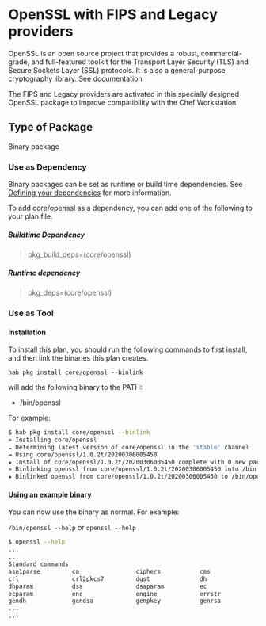 # OpenSSL with FIPS and Legacy providers

OpenSSL is an open source project that provides a robust, commercial-grade, and full-featured toolkit for the Transport Layer Security (TLS) and Secure Sockets Layer (SSL) protocols. It is also a general-purpose cryptography library.  See [documentation](https://www.openssl.org)

The FIPS and Legacy providers are activated in this specially designed OpenSSL package to improve compatibility with the Chef Workstation.
## Type of Package

Binary package

### Use as Dependency

Binary packages can be set as runtime or build time dependencies. See [Defining your dependencies](https://www.habitat.sh/docs/developing-packages/developing-packages/#sts=Define%20Your%20Dependencies) for more information.

To add core/openssl as a dependency, you can add one of the following to your plan file.

##### Buildtime Dependency

> pkg_build_deps=(core/openssl)

##### Runtime dependency

> pkg_deps=(core/openssl)

### Use as Tool

#### Installation

To install this plan, you should run the following commands to first install, and then link the binaries this plan creates.

``hab pkg install core/openssl --binlink``

will add the following binary to the PATH:

* /bin/openssl

For example:

```bash
$ hab pkg install core/openssl --binlink
» Installing core/openssl
☁ Determining latest version of core/openssl in the 'stable' channel
→ Using core/openssl/1.0.2t/20200306005450
★ Install of core/openssl/1.0.2t/20200306005450 complete with 0 new packages installed.
» Binlinking openssl from core/openssl/1.0.2t/20200306005450 into /bin
★ Binlinked openssl from core/openssl/1.0.2t/20200306005450 to /bin/openssl
```

#### Using an example binary

You can now use the binary as normal.  For example:

``/bin/openssl --help`` or ``openssl --help``

```bash
$ openssl --help
...
...
Standard commands
asn1parse         ca                ciphers           cms
crl               crl2pkcs7         dgst              dh
dhparam           dsa               dsaparam          ec
ecparam           enc               engine            errstr
gendh             gendsa            genpkey           genrsa
...
...
```

